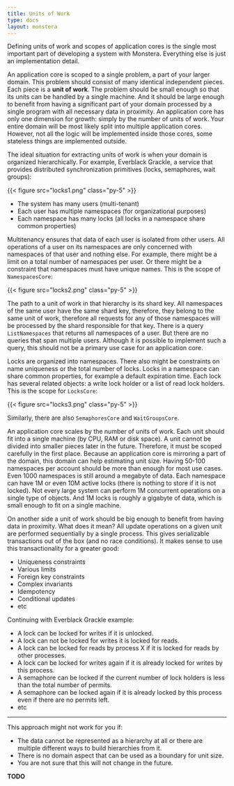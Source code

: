 ```yaml
---
title: Units of Work
type: docs
layout: monstera
---
```


Defining units of work and scopes of application cores is the single most important part of developing a system with 
Monstera. Everything else is just an implementation detail.

An application core is scoped to a single problem, a part of your larger domain. This problem should consist of many 
identical independent pieces. Each piece is a **unit of work**. The problem should be small enough so that its units can 
be handled by a single machine. And it should be large enough to benefit from having a significant part of your domain 
processed by a single program with all necessary data in proximity. An application core has only one dimension for 
growth: simply by the number of units of work. Your entire domain will be most likely split into multiple application 
cores. However, not all the logic will be implemented inside those cores, some stateless things are implemented outside.

The ideal situation for extracting units of work is when your domain is organized hierarchically. For example, Everblack 
Grackle, a service that provides distributed synchronization primitives (locks, semaphores, wait groups):

{{< figure src="locks1.png" class="py-5" >}}

* The system has many users (multi-tenant)
* Each user has multiple namespaces (for organizational purposes)
* Each namespace has many locks (all locks in a namespace share common properties)

Multitenancy ensures that data of each user is isolated from other users. All operations of a user on its namespaces
are only concerned with namespaces of that user and nothing else. For example, there might be a limit on a total number
of namespaces per user. Or there might be a constraint that namespaces must have unique names. This is the scope of
`NamespacesCore`:

{{< figure src="locks2.png" class="py-5" >}}

The path to a unit of work in that hierarchy is its shard key. All namespaces of the same user have the same shard key,
therefore, they belong to the same unit of work, therefore all requests for any of those namespaces will be processed
by the shard responsible for that key. There is a query `ListNamespaces` that returns all namespaces of a user. But 
there are no queries that span multiple users. Although it is possible to implement such a query, this should not be
a primary use case for an application core.

Locks are organized into namespaces. There also might be constraints on name uniqueness or the total number of locks.
Locks in a namespace can share common properties, for example a default expiration time. Each lock has several related
objects: a write lock holder or a list of read lock holders. This is the scope for `LocksCore`:

{{< figure src="locks3.png" class="py-5" >}}

Similarly, there are also `SemaphoresCore` and `WaitGroupsCore`. 

An application core scales by the number of units of work. Each unit should fit into a single machine (by CPU, RAM or disk
space). A unit cannot be divided into smaller pieces later in the future. Therefore, it must be scoped carefully in the 
first place. Because an application core is mirroring a part of the domain, this domain can help estimating unit size.
Having 50-100 namespaces per account should be more than enough for most use cases. Even 1000 namespaces is still around 
a megabyte of data. Each namespace can have 1M or even 10M active locks (there is nothing to store if it is not locked). 
Not every large system can perform 1M concurrent operations on a single type of objects. And 1M locks is roughly a 
gigabyte of data, which is small enough to fit on a single machine.

On another side a unit of work should be big enough to benefit from having data in proximity. What does it mean? All 
update operations on a given unit are performed sequentially by a single process. This gives serializable transactions
out of the box (and no race conditions). It makes sense to use this transactionality for a greater good:

* Uniqueness constraints
* Various limits
* Foreign key constraints
* Complex invariants
* Idempotency
* Conditional updates
* etc

Continuing with Everblack Grackle example:

* A lock can be locked for writes if it is unlocked.
* A lock can not be locked for writes it is locked for reads.
* A lock can be locked for reads by process X if it is locked for reads by other processes.
* A lock can be locked for writes again if it is already locked for writes by this process.
* A semaphore can be locked if the current number of lock holders is less than the total number of permits.
* A semaphore can be locked again if it is already locked by this process even if there are no permits left.
* etc

---

This approach might not work for you if:

* The data cannot be represented as a hierarchy at all or there are multiple different ways to build hierarchies from it.
* There is no domain aspect that can be used as a boundary for unit size.
* You are not sure that this will not change in the future.


__TODO__

